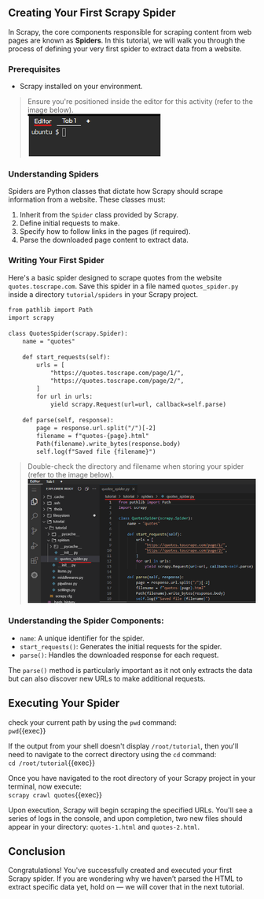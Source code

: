 ## Creating Your First Scrapy Spider

In Scrapy, the core components responsible for scraping content from web pages are known as **Spiders**. In this tutorial, we will walk you through the process of defining your very first spider to extract data from a website.

### Prerequisites
- Scrapy installed on your environment.

> Ensure you're positioned inside the editor for this activity (refer to the image below).<br>![Editor](./editor.png)

### Understanding Spiders
Spiders are Python classes that dictate how Scrapy should scrape information from a website. These classes must:
1. Inherit from the `Spider` class provided by Scrapy.
2. Define initial requests to make.
3. Specify how to follow links in the pages (if required).
4. Parse the downloaded page content to extract data.

### Writing Your First Spider

Here's a basic spider designed to scrape quotes from the website `quotes.toscrape.com`. Save this spider in a file named `quotes_spider.py` inside a directory `tutorial/spiders` in your Scrapy project.

```
from pathlib import Path
import scrapy

class QuotesSpider(scrapy.Spider):
    name = "quotes"

    def start_requests(self):
        urls = [
            "https://quotes.toscrape.com/page/1/",
            "https://quotes.toscrape.com/page/2/",
        ]
        for url in urls:
            yield scrapy.Request(url=url, callback=self.parse)

    def parse(self, response):
        page = response.url.split("/")[-2]
        filename = f"quotes-{page}.html"
        Path(filename).write_bytes(response.body)
        self.log(f"Saved file {filename}")
```

> Double-check the directory and filename when storing your spider (refer to the image below).<br>![Editor](./spider_name.png)

### Understanding the Spider Components:
- `name`: A unique identifier for the spider.
- `start_requests()`: Generates the initial requests for the spider.
- `parse()`: Handles the downloaded response for each request.

The `parse()` method is particularly important as it not only extracts the data but can also discover new URLs to make additional requests.

## Executing Your Spider
check your current path by using the `pwd` command:
<br>
`pwd`{{exec}}
<br>

If the output from your shell doesn't display `/root/tutorial`, then you'll need to navigate to the correct directory using the `cd` command:
<br>
`cd /root/tutorial`{{exec}}
<br>

Once you have navigated to the root directory of your Scrapy project in your terminal, now execute:
<br>
`scrapy crawl quotes`{{exec}}
<br>

Upon execution, Scrapy will begin scraping the specified URLs. You'll see a series of logs in the console, and upon completion, two new files should appear in your directory: `quotes-1.html` and `quotes-2.html`.

## Conclusion
Congratulations! You've successfully created and executed your first Scrapy spider. If you are wondering why we haven’t parsed the HTML to extract specific data yet, hold on — we will cover that in the next tutorial.
